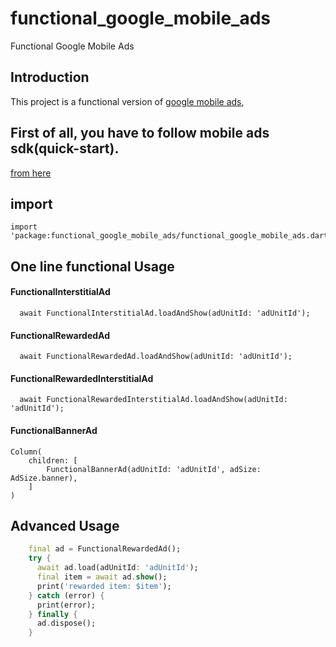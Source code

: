 # functional_google_mobile_ads

Functional Google Mobile Ads

## Introduction

This project is a functional version of [google mobile ads](https://pub.dev/packages/google_mobile_ads),

## First of all, you have to follow mobile ads sdk(quick-start).

[from here](https://developers.google.com/admob/flutter/quick-start)

## import

```
import 'package:functional_google_mobile_ads/functional_google_mobile_ads.dart';
```

## One line functional Usage

#### FunctionalInterstitialAd

```
  await FunctionalInterstitialAd.loadAndShow(adUnitId: 'adUnitId');
```

#### FunctionalRewardedAd

```
  await FunctionalRewardedAd.loadAndShow(adUnitId: 'adUnitId');
```

#### FunctionalRewardedInterstitialAd

```
  await FunctionalRewardedInterstitialAd.loadAndShow(adUnitId: 'adUnitId');
```

#### FunctionalBannerAd

```
Column(
    children: [
        FunctionalBannerAd(adUnitId: 'adUnitId', adSize: AdSize.banner),
    ] 
)
```

## Advanced Usage
```dart
    final ad = FunctionalRewardedAd();
    try {
      await ad.load(adUnitId: 'adUnitId');
      final item = await ad.show();
      print('rewarded item: $item');
    } catch (error) {
      print(error);
    } finally {
      ad.dispose();
    }
```

